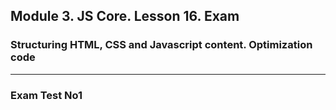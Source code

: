 ## Module 3. JS Core. Lesson 16. Exam

### Structuring HTML, CSS and Javascript content. Optimization code
***

### Exam Test No1
